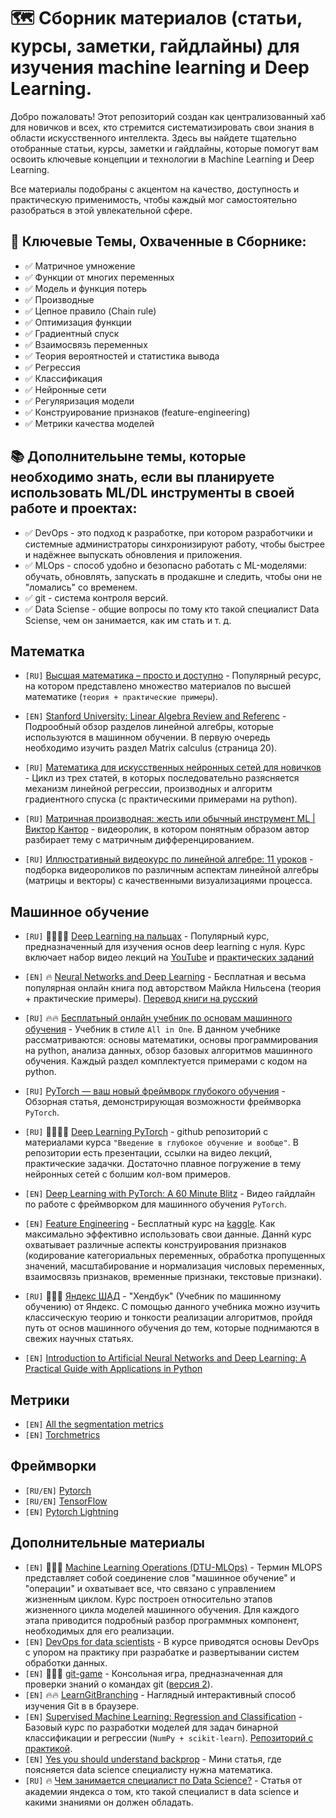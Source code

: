 # 🗺️ Сборник материалов (статьи, курсы, заметки, гайдлайны) для изучения machine learning и Deep Learning.
Добро пожаловать! Этот репозиторий создан как централизованный хаб для новичков и всех, кто стремится систематизировать свои знания в области искусственного интеллекта. Здесь вы найдете тщательно отобранные статьи, курсы, заметки и гайдлайны, которые помогут вам освоить ключевые концепции и технологии в Machine Learning и Deep Learning.

Все материалы подобраны с акцентом на качество, доступность и практическую применимость, чтобы каждый мог самостоятельно разобраться в этой увлекательной сфере.

## 🚀 Ключевые Темы, Охваченные в Сборнике:
- ✅ Матричное умножение
- ✅ Функции от многих переменных
- ✅ Модель и функция потерь
- ✅ Производные
- ✅ Цепное правило (Chain rule)
- ✅ Оптимизация функции
- ✅ Градиентный спуск
- ✅ Взаимосвязь переменных
- ✅ Теория вероятностей и статистика вывода
- ✅ Регрессия
- ✅ Классификация
- ✅ Нейронные сети
- ✅ Регуляризация модели
- ✅ Конструирование признаков (feature-engineering)
- ✅ Метрики качества моделей

## 📚 Дополнительыне темы, которые необходимо знать, если вы планируете использовать ML/DL инструменты в своей работе и проектах:
  
- ✅ DevOps - это подход к разработке, при котором разработчики и системные администраторы синхронизируют работу, чтобы быстрее и надёжнее выпускать обновления и приложения.
- ✅ MLOps - способ удобно и безопасно работать с ML-моделями: обучать, обновлять, запускать в продакшне и следить, чтобы они не "ломались" со временем.
- ✅ git - система контроля версий.
- ✅ Data Sciense - общие вопросы по тому кто такой специалист Data Sciense, чем он занимается, как им стать и т. д. 

## Математка
- `[RU]` [Высшая математика – просто и доступно](http://mathprofi.ru/) - Популярный ресурс, на котором представлено множество материалов по высшей математике (`теория + практические примеры`).  

- `[EN]` [Stanford University: Linear Algebra Review and Referenc](http://cs229.stanford.edu/section/cs229-linalg.pdf) -   Подрообный обзор разделов линейной алгебры, которые используются в машинном обучении. В первую очередь необходимо изучить раздел Matrix calculus (страница 20).

- `[RU]` [Математика для искусственных нейронных сетей для новичков](https://habr.com/ru/post/307004/) - Цикл из трех статей, в которых последовательно разясняется механизм линейной регрессии, производных и алгоритм градиентного спуска (с практическими примерами на python).

- `[RU]` [Матричная производная: жесть или обычный инструмент ML | Виктор Кантор](https://www.youtube.com/watch?v=aAAcBWyS_YI) - видеоролик, в котором понятным образом автор разбирает тему с матричным дифференцированием.

- `[RU]` [Иллюстративный видеокурс по линейной алгебре: 11 уроков](https://proglib.io/p/algebra?utm_source=chatgpt.com) - подборка видеороликов по различным аспектам линейной алгебры (матрицы и векторы) с качественными визуализациями процесса.
 
## Машинное обучение
- `[RU]` 🚀🔥🔥🔥 [Deep Learning на пальцах](https://dlcourse.ai/) - Популярный курс, предназначенный для изучения основ deep learning с нуля. Курс включает набор видео лекций на [YouTube](https://www.youtube.com/@sim0nsays/featured) и [практических заданий](https://github.com/sim0nsays/dlcourse_ai)

- `[EN]` 🔥 [Neural Networks and Deep Learning](http://neuralnetworksanddeeplearning.com/) - Бесплатная и весьма популярная онлайн книга под авторством Майкла Нильсена (теория + практические примеры). [Перевод книги на русский](https://habr.com/ru/post/456738/)

- `[RU]` 🔥🔥 [Бесплатьный онлайн учебник по основам машинного обучения](https://www.dmitrymakarov.ru/) - Учебник в стиле `All in One`. В данном учебнике рассматриваются: основы математики, основы программирования на python, анализа данных, обзор базовых алгоритмов машинного обучения. Каждый раздел комплектуется примерами с кодом на python. 

- `[RU]` [PyTorch — ваш новый фреймворк глубокого обучения](https://habr.com/ru/post/334380/) - Обзорная статья, демонстрирующая возможности фреймворка `PyTorch`.

- `[RU]` 🚀🔥🔥🔥 [Deep Learning PyTorch](https://github.com/FUlyankin/deep_learning_pytorch/tree/main) - github репозиторий с материалами курса `"Введение в глубокое обучение и вообще"`. В репозитории есть презентации, ссылки на видео лекций, практические задачки. Достаточно плавное погружение в тему нейронных сетей с болшим кол-вом примеров.

- `[EN]` [Deep Learning with PyTorch: A 60 Minute Blitz](https://pytorch.org/tutorials/beginner/deep_learning_60min_blitz.html) - Видео гайдлайн по работе с фреймворком для машинного обучения `PyTorch`.

- `[EN]` [Feature Engineering](https://www.kaggle.com/learn/feature-engineering) - Бесплатный курс на [kaggle](https://www.kaggle.com/). Как максимально эффективно использовать свои данные. Даннй курс охватывает различные аспекты конструирования признаков (кодирование категориальных переменных, обработка пропущенных значений, масштабирование и нормализация числовых переменных, взаимосвязь признаков, временные признаки, текстовые признаки).
- `[RU]` 🚀🔥🔥 [Яндекс ШАД](https://education.yandex.ru/handbook/ml) - "Хендбук" (Учебник по машинному обучению) от Яндекс. С помощью данного учебника можно изучить классическую теорию и тонкости реализации алгоритмов, пройдя путь от основ машинного обучения до тем, которые поднимаются в свежих научных статьях.
- `[EN]` [Introduction to Artificial Neural Networks and Deep Learning: A Practical Guide with Applications in Python](https://github.com/rasbt/deep-learning-book) 

## Метрики
- `[EN]` [All the segmentation metrics](https://www.kaggle.com/code/yassinealouini/all-the-segmentation-metrics)
- `[EN]` [Torchmetrics](https://lightning.ai/docs/torchmetrics/stable/)

## Фреймворки
- `[RU/EN]` [Pytorch](https://pytorch.org)
- `[RU/EN]` [TensorFlow](https://www.tensorflow.org/text/tutorials/image_captioning)
- `[EN]` [Pytorch Lightning](https://lightning.ai/docs/pytorch/stable/)

## Дополнительные материалы
- `[EN]` 🚀🔥🔥 [Machine Learning Operations (DTU-MLOps)](https://skaftenicki.github.io/dtu_mlops/) - Термин MLOPS представляет собой соединение слов "машинное обучение" и "операции" и охватывает все, что связано с управлением жизненным циклом. Курс построен относительно этапов жизненного цикла моделей машинного обучения. Для каждого этапа приводится подробный разбор программных компонент, необходимых для его реализации.
- `[EN]` [DevOps for data scientists](https://skaftenicki.github.io/ku_devops/) - В курсе приводятся основы DevOps с упором на практику при разрабатке и развертывании систем обработки данных.
- `[EN]` 🚀🔥🔥 [git-game](https://github.com/git-game) - Консольная игра, предназначенная для проверки знаний о командах git ([версия 2](https://github.com/git-game/git-game-v2)).
- `[EN]` 🔥🔥 [LearnGitBranching](https://learngitbranching.js.org/) - Наглядный интерактивный способ изучения Git в в браузере.
- `[EN]` [Supervised Machine Learning: Regression and Classification](https://www.coursera.org/learn/machine-learning) - Базовый курс по разработки моделей для задач бинарной классификации и регрессии (`NumPy + scikit-learn`). [Репозиторий с практикой](https://github.com/sevskii111/supervised-learning).
- `[EN]` [Yes you should understand backprop](https://karpathy.medium.com/yes-you-should-understand-backprop-e2f06eab496b) - Мини статья, где поясняется data science специалисту нужна математика.
- `[RU]` 🔥 [Чем занимается специалист по Data Science?](https://academy.yandex.ru/journal/chem-zanimaetsya-spetsialist-po-data-science-i-kak-nachat-rabotat-v-etoy-oblasti) - Статья от академии яндекса о том, кто такой специалист в data science и какими знаниями он должен обладать.
 

